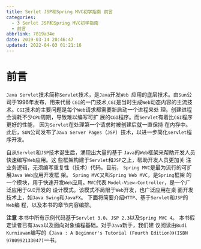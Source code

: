 ```yaml
---
title: Serlet JSP和Spring MVC初学指南 前言
categories: 
  - 3 Serlet JSP和Spring MVC初学指南
  - 前言
abbrlink: 7819a34e
date: 2019-03-14 20:46:47
updated: 2022-04-03 01:21:16
---
```

# 前言
`Java Servlet`技术简称`Servlet`技术，是`Java`开发`Web `应用的底层技术。由`Sun`公司于1996年发布，用来代替 `CGI`的一门技术,`CGI`是当时生成`Web`动态内容的主流技术。`CGI`技术的主要问题是每个`Web`请求都需要新启动一个进程来处 理。创建进程会消耗不少`CPU`周期，导致难以编写可扩 展的`CGI`程序。而`Servlet`有着比`CGI`程序更好的性能， 因为`Servlet`在处理第一个请求时被创建后就一直保持 在内存中。此后，`SUN`公司发布了`Java Server Pages`（`JSP`）技术，以进一步简化`servlet`程序开发。 

自从`Servlet`和`JSP`技术诞生后，涌现出大量的基于 `Java`的`Web`框架来帮助开发人员快速编写`Web`应用。这 些框架构建于`Servlet`和`JSP`之上，帮助开发人员更加关 注业务逻辑，无须编写重复性（技术）代码。目前， `Spring MVC`是最为流行的可扩展`Java Web`应用开发框 架。
`Spring MVC`又叫`Spring Web MVC`，是`Spring`框架 的一个模块，用于快速开发`Web`应用。`MVC`代表 `Model-View-Controller`，是一个广泛应用于`GUI`开发的 设计模式。该模式不局限于`Web`开发，也广泛应用在桌 面开发技术上，如`Java Swing`和`JavaFX`。 下面将简要介绍`HTTP`、基于`Servlet`和`JSP`的`Web`编 程，以及本书的章节内容编排。

**注意**
本书中所有示例代码基于`Servlet 3.0`、`JSP 2.3`以及`Spring MVC 4`。 本书假定读者已有`Java`以及面向对象编程基础。对于`Java`新手，我们建 议阅读由`Budi Kurniawan`编写的《`Java : A Beginner's Tutorial (Fourth Edition)》(ISBN 9780992133047)`一书。




